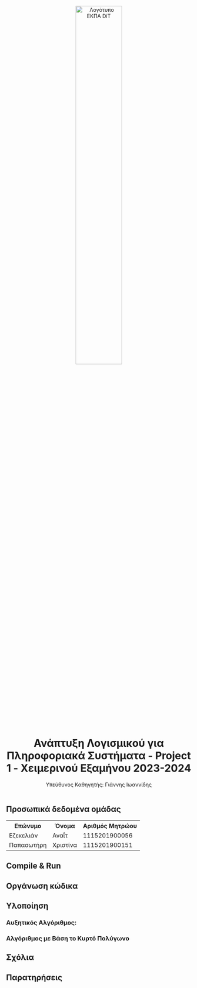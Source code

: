 <p align="center"><img src="../logo_el.png" alt="Λογότυπο ΕΚΠΑ DiT" width=50%/></p>

# <center>Ανάπτυξη Λογισμικού για Πληροφοριακά Συστήματα - Project 1 - Χειμερινού Εξαμήνου 2023-2024</center>
<center>Υπεύθυνος Καθηγητής: Γιάννης Ιωαννίδης</center><br>

## Προσωπικά δεδομένα ομάδας
<table>
    <tr>
    <th>Επώνυμο</th>
    <th>Όνομα</th>
    <th>Αριθμός Μητρώου</th>
    </tr>
    <tr>
    <td>Εζεκελιάν</td>
    <td>Αναΐτ</td>
    <td>1115201900056</td>
    </tr>
    <tr>
    <td>Παπασωτήρη</td>
    <td>Χριστίνα</td>
    <td>1115201900151</td>
    </tr>
</table>

## Compile & Run


## Οργάνωση κώδικα


## Υλοποίηση

### Αυξητικός Αλγόριθμος: 


### Αλγόριθμος με Βάση το Κυρτό Πολύγωνο

    
## Σχόλια


## Παρατηρήσεις
